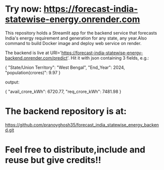 # Try now: https://forecast-india-statewise-energy.onrender.com

This repository holds a Streamlit app for the backend service that forecasts India's energy requirement and generation for any state, any year.Also command to build Docker image and deploy web service on render.

The backend is live at URI='https://forecast-india-statewise-energy-backend.onrender.com/predict'.
Hit it with json containing 3 fields, e.g.:

{
"State/Union Territory": "West Bengal",
"End_Year": 2024,
"population(crores)": 9.97
}

output:

{
    "avail_crore_kWh": 6720.77,
    "req_crore_kWh": 7481.98
}

# The backend repository is at: 
https://github.com/pranoyghosh35/forecast_india_statewise_energy_backend.git

# Feel free to distribute,include and reuse but give credits!!
